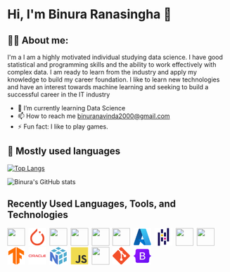# Hi, I'm Binura Ranasingha 👋


## 🙋‍♂️ About me:
I'm a I am a highly motivated individual studying data science. I have good statistical and programming skills and the ability to work effectively with complex data. I am ready to learn from the industry and apply my knowledge to build my career foundation. I like to learn new technologies and have an interest towards machine learning and seeking to build a successful career in the IT industry

- 🌱 I’m currently learning Data Science 
- 📫 How to reach me binuranavinda2000@gmail.com
- ⚡ Fun fact: I like to play games.

## 🚀 Mostly used languages
[![Top Langs](https://github-readme-stats.vercel.app/api/top-langs/?username=BinuraRanasingha&layout=donut-vertical)](https://github.com/anuraghazra/github-readme-stats)

![Binura's GitHub stats](https://github-readme-stats.vercel.app/api?username=BinuraRanasingha&show_icons=true&theme=radical)

## Recently Used Languages, Tools, and Technologies
<div>
  <img src="https://www.statsmodels.org/stable/_images/statsmodels-logo-v2.svg" width="40" height="40"/>&nbsp;
  <img src="https://github.com/devicons/devicon/blob/master/icons/pytorch/pytorch-original.svg" width="40" height="40"/>&nbsp;
  <img src="https://upload.wikimedia.org/wikipedia/commons/thumb/0/05/Scikit_learn_logo_small.svg/2560px-Scikit_learn_logo_small.svg.png" width="40" height="40"/>&nbsp;
  <img src="https://upload.wikimedia.org/wikipedia/commons/thumb/0/01/Created_with_Matplotlib-logo.svg/2048px-Created_with_Matplotlib-logo.svg.png" width="40" height="40"/>&nbsp;
  <img src="https://seaborn.pydata.org/_images/logo-wide-lightbg.svg" width="40" height="40"/>&nbsp;
  <img src="https://logowik.com/content/uploads/images/azure-data-factory2539.jpg" width="40" height="40"/>&nbsp;
  <img src="https://github.com/devicons/devicon/blob/master/icons/azure/azure-original.svg" width="40" height="40"/>&nbsp;
  <img src="https://github.com/devicons/devicon/blob/master/icons/pandas/pandas-original.svg" width="40" height="40"/>&nbsp;
  <img src="https://upload.wikimedia.org/wikipedia/commons/thumb/c/cf/New_Power_BI_Logo.svg/2048px-New_Power_BI_Logo.svg.png" width="40" height="40"/>&nbsp;
  <img src="https://upload.wikimedia.org/wikipedia/commons/thumb/a/ae/Keras_logo.svg/2048px-Keras_logo.svg.png" width="40" height="40"/>&nbsp;
  <img src="https://github.com/devicons/devicon/blob/master/icons/tensorflow/tensorflow-original.svg" width="40" height="40"/>&nbsp;
  <img src="https://github.com/devicons/devicon/blob/master/icons/oracle/oracle-original.svg" width="40" height="40"/>&nbsp;
  <img src="https://github.com/devicons/devicon/blob/master/icons/numpy/numpy-original.svg" width="40" height="40"/>&nbsp;
  <img src="https://github.com/devicons/devicon/blob/master/icons/javascript/javascript-original.svg" width="40" height="40"/>&nbsp;
  <img src="https://upload.wikimedia.org/wikipedia/commons/thumb/6/69/Notepad%2B%2B_Logo.svg/2367px-Notepad%2B%2B_Logo.svg.png" width="40" height="40"/>&nbsp;
  <img src="https://github.com/devicons/devicon/blob/master/icons/git/git-original.svg" width="40" height="40"/>&nbsp;
  <img src="https://github.com/devicons/devicon/blob/master/icons/bootstrap/bootstrap-original.svg" width="40" height="40"/>&nbsp;
  
</a>
</div>




